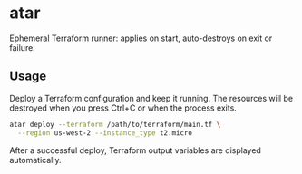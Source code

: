 # atar

Ephemeral Terraform runner: applies on start, auto-destroys on exit or failure.

## Usage

Deploy a Terraform configuration and keep it running. The resources
will be destroyed when you press Ctrl+C or when the process exits.

```bash
atar deploy --terraform /path/to/terraform/main.tf \
  --region us-west-2 --instance_type t2.micro
```
After a successful deploy, Terraform output variables are displayed automatically.
